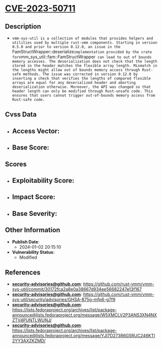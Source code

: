 
# [CVE-2023-50711](https://cve.mitre.org/cgi-bin/cvename.cgi?name=CVE-2023-50711)

## Description

- `vmm-sys-util is a collection of modules that provides helpers and utilities used by multiple rust-vmm components. Starting in version 0.5.0 and prior to version 0.12.0, an issue in the `FamStructWrapper::deserialize` implementation provided by the crate for `vmm_sys_util::fam::FamStructWrapper` can lead to out of bounds memory accesses. The deserialization does not check that the length stored in the header matches the flexible array length. Mismatch in the lengths might allow out of bounds memory access through Rust-safe methods. The issue was corrected in version 0.12.0 by inserting a check that verifies the lengths of compared flexible arrays are equal for any deserialized header and aborting deserialization otherwise. Moreover, the API was changed so that header length can only be modified through Rust-unsafe code. This ensures that users cannot trigger out-of-bounds memory access from Rust-safe code.`

## Cvss Data

- **Access Vector**:
  - 
- **Base Score**:
  - 

## Scores

- **Exploitability Score**:
  - 
- **Impact Score**:
  - 
- **Base Severity**:
  - 

## Other Information

- **Publish Date**:
  - 2024-01-02 20:15:10
- **Vulnerability Status**:
  - Modified

## References

- **security-advisories@github.com**: https://github.com/rust-vmm/vmm-sys-util/commit/30172fca2a8e0a38667d934ee56682247e13f167
- **security-advisories@github.com**: https://github.com/rust-vmm/vmm-sys-util/security/advisories/GHSA-875g-mfp6-g7f9
- **security-advisories@github.com**: https://lists.fedoraproject.org/archives/list/package-announce@lists.fedoraproject.org/message/W5XMCLV2P3ANS3XN4NXZTV4PUNTLWUNJ/
- **security-advisories@github.com**: https://lists.fedoraproject.org/archives/list/package-announce@lists.fedoraproject.org/message/YJI7D273R6G5RUC246KTI2YY3AXZKZMD/
